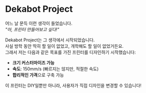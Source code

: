 # Dekabot Project

어느 날 문득 이런 생각이 들었습니다.  
*"아, 프린터 만들어보고 싶다!"*  

Dekabot Project는 그 생각에서 시작되었습니다.  
사실 방학 동안 딱히 할 일이 없었고, 개학해도 할 일이 없었거든요.  
그래서 저는 다음과 같은 목표를 가진 프린터를 디자인하기 시작했습니다:

- **크기 커스터마이즈 가능**  
- **속도**: 150mm/s (빠르지는 않지만, 적절한 속도)
- **합리적인 가격**으로 구축 가능

이 프린터는 DIY일뿐만 아니라, 사용자가 직접 디자인을 변경할 수 있습니다!
